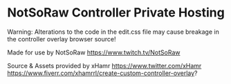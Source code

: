 # NotSoRaw Controller Private Hosting

Warning: Alterations to the code in the
edit.css file may cause breakage in the
controller overlay browser source!

  Made for use by NotSoRaw
    https://www.twitch.tv/NotSoRaw

  Source & Assets provided by xHamr
    https://www.twitter.com/xHamr
    https://www.fiverr.com/xhamrrl/create-custom-controller-overlay?

